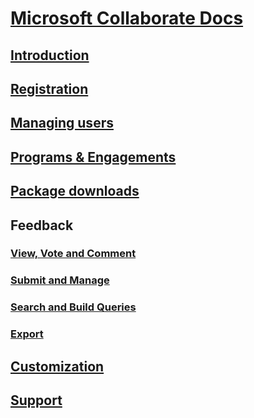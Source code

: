 # [Microsoft Collaborate Docs](index.md)
## [Introduction](intro-to-mscollaborate.md)
## [Registration](registration.md)
## [Managing users](managing-org-users.md)
## [Programs & Engagements](programs.md)
## [Package downloads](package-downloads.md)
## Feedback
### [View, Vote and Comment](feedback-items.md)
### [Submit and Manage](feedback-items-manage.md)
### [Search and Build Queries](feedback-items-search.md)
### [Export](feedback-items-export.md)
## [Customization](customization.md)
## [Support](support.md)

